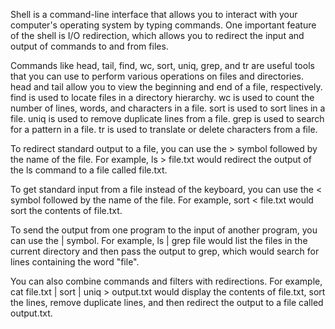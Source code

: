 Shell is a command-line interface that allows you to interact with your computer's operating system by typing commands. One important feature of the shell is I/O redirection, which allows you to redirect the input and output of commands to and from files.

Commands like head, tail, find, wc, sort, uniq, grep, and tr are useful tools that you can use to perform various operations on files and directories. head and tail allow you to view the beginning and end of a file, respectively. find is used to locate files in a directory hierarchy. wc is used to count the number of lines, words, and characters in a file. sort is used to sort lines in a file. uniq is used to remove duplicate lines from a file. grep is used to search for a pattern in a file. tr is used to translate or delete characters from a file.

To redirect standard output to a file, you can use the > symbol followed by the name of the file. For example, ls > file.txt would redirect the output of the ls command to a file called file.txt.

To get standard input from a file instead of the keyboard, you can use the < symbol followed by the name of the file. For example, sort < file.txt would sort the contents of file.txt.

To send the output from one program to the input of another program, you can use the | symbol. For example, ls | grep file would list the files in the current directory and then pass the output to grep, which would search for lines containing the word "file".

You can also combine commands and filters with redirections. For example, cat file.txt | sort | uniq > output.txt would display the contents of file.txt, sort the lines, remove duplicate lines, and then redirect the output to a file called output.txt.
